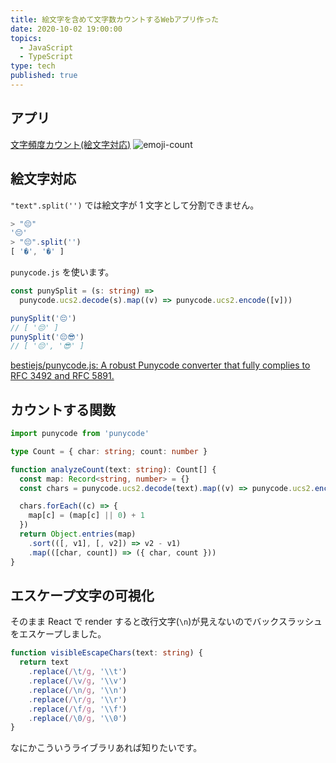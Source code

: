 ```yaml
---
title: 絵文字を含めて文字数カウントするWebアプリ作った
date: 2020-10-02 19:00:00
topics:
  - JavaScript
  - TypeScript
type: tech
published: true
---
```


## アプリ

[文字頻度カウント\(絵文字対応\)](https://tools.anozon.me/char-counter)
![emoji-count](https://elzup-image-storage.s3.amazonaws.com/blog/emoji-count.png)

## 絵文字対応

`"text".split('')` では絵文字が 1 文字として分割できません。

```js
> "😔"
'😔'
> "😔".split('')
[ '�', '�' ]
```

`punycode.js` を使います。

```ts
const punySplit = (s: string) =>
  punycode.ucs2.decode(s).map((v) => punycode.ucs2.encode([v]))

punySplit('😔')
// [ '😔' ]
punySplit('😔😎')
// [ '😔', '😎' ]
```

[bestiejs/punycode\.js: A robust Punycode converter that fully complies to RFC 3492 and RFC 5891\.](https://github.com/bestiejs/punycode.js/)

## カウントする関数

```ts
import punycode from 'punycode'

type Count = { char: string; count: number }

function analyzeCount(text: string): Count[] {
  const map: Record<string, number> = {}
  const chars = punycode.ucs2.decode(text).map((v) => punycode.ucs2.encode([v]))

  chars.forEach((c) => {
    map[c] = (map[c] || 0) + 1
  })
  return Object.entries(map)
    .sort(([, v1], [, v2]) => v2 - v1)
    .map(([char, count]) => ({ char, count }))
}
```

## エスケープ文字の可視化

そのまま React で render すると改行文字(`\n`)が見えないのでバックスラッシュをエスケープしました。

```ts
function visibleEscapeChars(text: string) {
  return text
    .replace(/\t/g, '\\t')
    .replace(/\v/g, '\\v')
    .replace(/\n/g, '\\n')
    .replace(/\r/g, '\\r')
    .replace(/\f/g, '\\f')
    .replace(/\0/g, '\\0')
}
```

なにかこういうライブラリあれば知りたいです。

